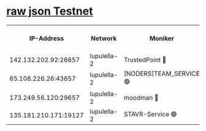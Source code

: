 [raw json Testnet](https://rpc-check.jaclalt.stavr.tech/jaclalt/rpc-jaclalt-result.json)
=

<table><tr><th>IP-Address</th><th>Network</th><th>Moniker</th><th>Latest Block Height</th><th>Earliest Block Height</th><th>Catching Up</th><th>Tx Index</th><th>Voting Power</th><th>Scan Time</th></tr><tr><td>142.132.202.92:26857</td><td>lupulella-2</td><td>TrustedPoint 🔴</td><td>6622795</td><td>6282001</td><td>False</td><td>off</td><td>5</td><td>2024-02-11T20:02:05.175668640UTC</td></tr><tr><td>65.108.226.26:43657</td><td>lupulella-2</td><td>[NODERS]TEAM_SERVICE 🟢</td><td>6622795</td><td>6282001</td><td>False</td><td>on</td><td>0</td><td>2024-02-11T20:02:05.557510374UTC</td></tr><tr><td>173.249.56.120:29657</td><td>lupulella-2</td><td>moodman 🔴</td><td>6622795</td><td>6522795</td><td>False</td><td>off</td><td>940134</td><td>2024-02-11T20:02:04.868173867UTC</td></tr><tr><td>135.181.210.171:19127</td><td>lupulella-2</td><td>STAVR-Service 🟢</td><td>6622794</td><td>6622001</td><td>False</td><td>on</td><td>0</td><td>2024-02-11T20:01:56.234695101UTC</td></tr></table>
